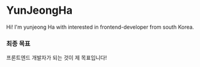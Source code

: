 # YunJeongHa

<style>
  background-color : aquablue;
</style>
Hi! I'm yunjeong Ha with interested in frontend-developer from south Korea.

<h3>최종 목표</h3>
프론트엔드 개발자가 되는 것이 제 목표입니다!

